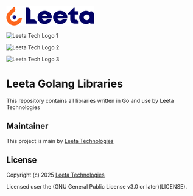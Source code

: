 ![Leeta Tech Logo default](https://github.com/leetatech/leeta-webite-new/blob/main/src/assets/icons/full-logo.svg)

![Leeta Tech Logo 1](https://drive.usercontent.google.com/download?id=19xEmsyrNgnATUpjgH0biYvLdsvFf0dWK) 

![Leeta Tech Logo 2](<img src="https://drive.google.com/uc?export=view&id=19xEmsyrNgnATUpjgH0biYvLdsvFf0dWK" width="300" height="200" />) 

![Leeta Tech Logo 3](<img src="https://drive.usercontent.google.com/download?id=19xEmsyrNgnATUpjgH0biYvLdsvFf0dWK" width="300" height="200" />) 

# Leeta Golang Libraries

This repository contains all libraries written in Go and use by Leeta Technologies

## Maintainer 

This project is main by [Leeta Technologies](https://www.getleeta.com)

## License 

Copyright (c) 2025 [Leeta Technologies](https://www.getleeta.com)

Licensed user the (GNU General Public License v3.0 or later)(LICENSE).